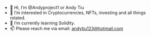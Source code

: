 - 👋 Hi, I’m @Andyproject1 or Andy Tiu
- 👀 I’m interested in Cryptocurrencies, NFTs, investing and all things related. 
- 🌱 I’m currently learning Solidity.
- 📫 Please reach me via email: andytiu123@hotmail.com

<!---
Andyproject1/Andyproject1 is a ✨ special ✨ repository because its `README.md` (this file) appears on your GitHub profile.
You can click the Preview link to take a look at your changes.
--->
